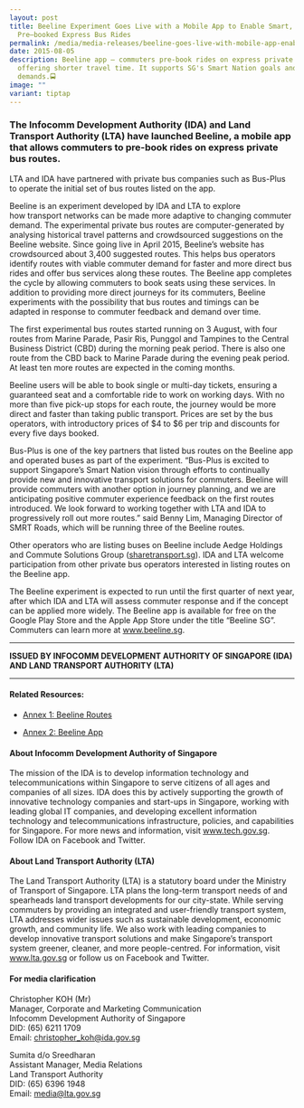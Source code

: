 ```yaml
---
layout: post
title: Beeline Experiment Goes Live with a Mobile App to Enable Smart,
  Pre–booked Express Bus Rides
permalink: /media/media-releases/beeline-goes-live-with-mobile-app-enable-pre-booked-express-bus-rides/
date: 2015-08-05
description: Beeline app — commuters pre-book rides on express private buses,
  offering shorter travel time. It supports SG's Smart Nation goals and changing
  demands.🚍
image: ""
variant: tiptap
---
```

<h3>The Infocomm Development Authority (IDA) and Land Transport Authority (LTA) have launched Beeline, a mobile app that allows commuters to pre-book rides on express private bus routes. </h3>
<p>LTA and IDA have partnered with private bus companies such as Bus-Plus
to operate the initial&nbsp;set of&nbsp;bus routes listed on the app.</p>
<p>Beeline is an experiment developed by IDA and LTA to explore how&nbsp;transport
networks can be&nbsp;made&nbsp;more adaptive to changing commuter demand.
The experimental private bus routes are computer-generated by analysing
historical travel patterns and crowdsourced suggestions on the Beeline
website. Since going live in April 2015, Beeline’s website has crowdsourced
about 3,400 suggested routes.&nbsp;This&nbsp;helps bus operators identify
routes with viable commuter demand for faster and more direct bus rides
and offer bus services along these routes. The Beeline app completes the
cycle by allowing commuters to book seats using these services. In addition
to providing more direct journeys for its commuters, Beeline experiments
with the possibility that&nbsp;bus routes and timings can be adapted&nbsp;in
response to commuter feedback and demand over time.</p>
<p>The first experimental bus routes started running on 3 August, with four
routes from Marine Parade, Pasir Ris, Punggol and Tampines to the Central
Business District (CBD) during the morning peak period. There is also one
route from the CBD back to Marine Parade during the evening peak&nbsp;period.
At least ten more routes&nbsp;are expected&nbsp;in the coming months.</p>
<p>Beeline users&nbsp;will be able to&nbsp;book single or multi-day tickets,
ensuring a guaranteed seat and a comfortable ride to work on working days.
With no more than five pick-up stops for each route, the journey would
be more direct and faster than&nbsp;taking&nbsp;public transport. Prices
are set by the bus operators, with introductory prices of $4 to $6 per
trip and discounts for every five days booked.</p>
<p>Bus-Plus is one of the key partners that listed bus routes on the Beeline
app and operated buses as part of the experiment. “Bus-Plus is excited
to support Singapore’s Smart Nation vision through efforts&nbsp;to continually
provide new and innovative transport solutions for commuters. Beeline will
provide commuters with another option in journey planning, and we are anticipating
positive commuter experience feedback on the first routes introduced.&nbsp;We
look forward&nbsp;to working together with LTA and IDA&nbsp;to progressively
roll out more routes.” said Benny Lim, Managing Director of SMRT Roads,&nbsp;which
will be running&nbsp;three of the Beeline routes.</p>
<p>Other operators&nbsp;who are&nbsp;listing buses on Beeline include Aedge
Holdings and Commute Solutions Group (<a href="https://www.tech.gov.sg/files/media/media-releases/2015/08/Annex1pdf.pdf" rel="noopener noreferrer nofollow" target="_blank">sharetransport.sg</a>).
IDA and LTA welcome participation from other private bus operators interested
in listing routes on the Beeline app.</p>
<p>The Beeline experiment&nbsp;is expected&nbsp;to run until the first quarter
of next year, after which IDA and LTA will assess commuter response and
if the concept can be applied more widely. The Beeline app is&nbsp;available
for&nbsp;free on the Google Play Store and the Apple App Store under the
title “Beeline SG”. Commuters can learn more at <a href="https://www.tech.gov.sg/files/media/media-releases/2015/08/Annex1pdf.pdf" rel="noopener noreferrer nofollow" target="_blank">www.beeline.sg</a>.</p>
<hr>
<p><strong>ISSUED BY INFOCOMM DEVELOPMENT AUTHORITY OF SINGAPORE (IDA) AND LAND TRANSPORT AUTHORITY (LTA)</strong>
</p>
<hr>
<h4>Related Resources:</h4>
<ul data-tight="true" class="tight">
<li>
<p><a href="/files/media/media-releases/Annex_1__Beeline_Routes.pdf" rel="noopener noreferrer nofollow" target="_blank">Annex 1: Beeline Routes</a>
</p>
</li>
<li>
<p><a href="/files/media/media-releases/Annex_2__Beeline_App.pdf" rel="noopener noreferrer nofollow" target="_blank">Annex 2: Beeline App</a>
</p>
</li>
</ul>
<h4>About Infocomm Development Authority of Singapore</h4>
<p>The mission of the IDA is to develop information technology and telecommunications
within Singapore to serve citizens of all ages and companies of all sizes.
IDA does this by actively supporting the growth of innovative technology
companies and start-ups in Singapore, working with leading global IT companies,
and developing excellent information technology and telecommunications
infrastructure, policies, and capabilities for Singapore. For more news
and information, visit <a href="https://www.tech.gov.sg/files/media/media-releases/2015/08/Annex1pdf.pdf" rel="noopener noreferrer nofollow" target="_blank">www.tech.gov.sg</a>.
Follow IDA on Facebook and Twitter.</p>
<h4>About Land Transport Authority (LTA)</h4>
<p>The Land Transport Authority (LTA) is a statutory board under the Ministry
of Transport of Singapore. LTA plans the long-term transport needs of and
spearheads land transport developments for our city-state. While serving
commuters by providing an integrated and user-friendly transport system,
LTA addresses&nbsp;wider&nbsp;issues such as sustainable development, economic
growth, and community life. We also work with leading companies to develop
innovative transport solutions and make Singapore’s transport system greener,
cleaner, and more people-centred. For information, visit <a href="https://www.tech.gov.sg/files/media/media-releases/2015/08/Annex1pdf.pdf" rel="noopener noreferrer nofollow" target="_blank">www.lta.gov.sg</a> or
follow us on Facebook and Twitter.</p>
<h4>For media clarification</h4>
<p>Christopher KOH (Mr)
<br>Manager, Corporate and Marketing Communication
<br>Infocomm Development Authority of Singapore
<br>DID: (65) 6211 1709
<br>Email: <a href="https://www.tech.gov.sg/files/media/media-releases/2015/08/Annex1pdf.pdf" rel="noopener noreferrer nofollow" target="_blank">christopher_koh@ida.gov.sg</a>
</p>
<p>Sumita d/o Sreedharan
<br>Assistant Manager, Media Relations
<br>Land Transport Authority
<br>DID: (65) 6396 1948
<br>Email: <a href="https://www.tech.gov.sg/files/media/media-releases/2015/08/Annex1pdf.pdf" rel="noopener noreferrer nofollow" target="_blank">media@lta.gov.sg</a>
</p>
<p></p>